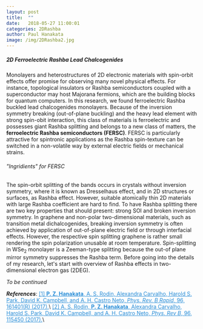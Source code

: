 ```yaml
---
layout: post
title:  ""
date:   2018-05-27 11:00:01
categories: 2DRashba 
author: Paul Hanakata
image: /img/2DRashba2.jpg
---
```

##### 2D Ferroelectric Rashba Lead Chalcogenides
Monolayers and heterostructures of 2D electronic materials with spin-orbit effects offer promise for observing many novel physical effects. For instance, topological insulators or Rashba semiconductors coupled with a superconductor may host Majorana fermions, which are the building blocks for quantum computers. In this research, we found ferroelectric Rashba buckled lead chalcogenides monolayers. Because of the inversion symmetry breaking (out-of-plane buckling) and the heavy lead element with strong spin-obit interaction, this class of materials is ferroelectric and possesses giant Rashba splitting and belongs to a new class of matters, the **ferroelectric Rashba semiconductors (FERSC)**. FERSC is particularly attractive for spintronic applications as the Rashba spin-texture can be switched in a non-volatile way by external electric fields or mechanical strains. 

###### "Ingridients" for FERSC 
The spin-orbit splitting of the bands occurs in crystals without inversion symmetry, where it is known as Dresselhaus effect, and in 2D structures or surfaces, as Rashba effect. However, suitable atomically thin 2D materials with large Rashba coefficient are hard to find. To have Rashba splitting there are two key properties that should present: strong SOI and broken inversion symmetry. In graphene and non-polar two-dimensional materials, such as transition metal dichalcogenides, breaking inversion symmetry is often achieved by application of out-of-plane electric field or through interfacial effects. However, the respective spin splitting graphene is rather small rendering the spin polarization unusable at room temperature. Spin-splitting in WSe$_2$ monolayer is a Zeeman-type splitting because the out-of plane mirror symmetry suppresses the Rashba term. Before going into the details of my research, let's start with overview of Rashba effects in two-dimensional electron gas (2DEG). 

*To be continued*

***References***:
<a href="https://journals.aps.org/prb/abstract/10.1103/PhysRevB.96.161401" style="color:#268cd7">[1] **P. Z. Hanakata**, A. S. Rodin, Alexandra Carvalho, Harold S. Park, David K. Campbell, and A. H. Castro Neto, *Phys. Rev. B Rapid*, 96, 161401(R)  (2017).</a>\\
<a href="" style="color:#268cd7">[2] A. S. Rodin, **P. Z. Hanakata**, Alexandra Carvalho, Harold S. Park, David K. Campbell, and A. H. Castro Neto, *Phys. Rev B*, 96, 115450  (2017).</a>\\

